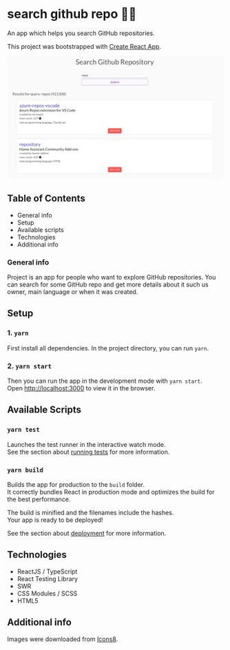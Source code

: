 # search github repo 🕵️‍♀️

An app which helps you search GitHub repositories.

This project was bootstrapped with [Create React App](https://github.com/facebook/create-react-app).

![Website screenshot](screenshot.png)

## Table of Contents

- General info
- Setup
- Available scripts
- Technologies
- Additional info

### General info

Project is an app for people who want to explore GitHub repositories. You can search for some GitHub repo and get more details about it such us owner, main language or when it was created.

## Setup

### 1. `yarn`

First install all dependencies.
In the project directory, you can run `yarn`.

### 2. `yarn start`

Then you can run the app in the development mode with `yarn start`.<br />
Open [http://localhost:3000](http://localhost:3000) to view it in the browser.

## Available Scripts

### `yarn test`

Launches the test runner in the interactive watch mode.<br />
See the section about [running tests](https://facebook.github.io/create-react-app/docs/running-tests) for more information.

### `yarn build`

Builds the app for production to the `build` folder.<br />
It correctly bundles React in production mode and optimizes the build for the best performance.

The build is minified and the filenames include the hashes.<br />
Your app is ready to be deployed!

See the section about [deployment](https://facebook.github.io/create-react-app/docs/deployment) for more information.

## Technologies

- ReactJS / TypeScript
- React Testing Library
- SWR
- CSS Modules / SCSS
- HTML5

## Additional info

Images were downloaded from [Icons8](https://icons8.com/illustrations).
